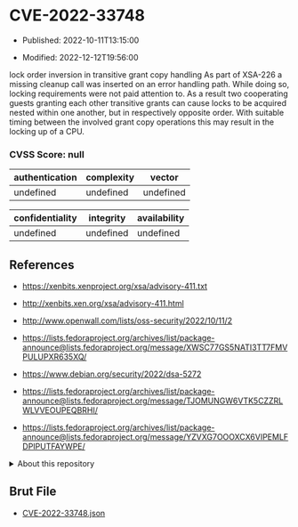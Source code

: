 # CVE-2022-33748

- Published: 2022-10-11T13:15:00

- Modified: 2022-12-12T19:56:00

lock order inversion in transitive grant copy handling As part of XSA-226 a missing cleanup call was inserted on an error handling path. While doing so, locking requirements were not paid attention to. As a result two cooperating guests granting each other transitive grants can cause locks to be acquired nested within one another, but in respectively opposite order. With suitable timing between the involved grant copy operations this may result in the locking up of a CPU.

### CVSS Score: **null**

| authentication | complexity | vector |
| --- | --- | --- |
| undefined | undefined | undefined |

| confidentiality | integrity | availability |
| --- | --- | --- |
| undefined | undefined | undefined |

## References

* https://xenbits.xenproject.org/xsa/advisory-411.txt

* http://xenbits.xen.org/xsa/advisory-411.html

* http://www.openwall.com/lists/oss-security/2022/10/11/2

* https://lists.fedoraproject.org/archives/list/package-announce@lists.fedoraproject.org/message/XWSC77GS5NATI3TT7FMVPULUPXR635XQ/

* https://www.debian.org/security/2022/dsa-5272

* https://lists.fedoraproject.org/archives/list/package-announce@lists.fedoraproject.org/message/TJOMUNGW6VTK5CZZRLWLVVEOUPEQBRHI/

* https://lists.fedoraproject.org/archives/list/package-announce@lists.fedoraproject.org/message/YZVXG7OOOXCX6VIPEMLFDPIPUTFAYWPE/

<details>
<summary>About this repository</summary> 

  This repository is part of the project [Live Hack CVE](https://github.com/Live-Hack-CVE). Main website can be found [www.live-hack.org](https://www.live-hack.org) 
  
  Made by [Sn0wAlice](https://github.com/Sn0wAlice) for the people that care about security and need to have a feed of the latest CVEs. Hope you enjoy it, don't forget to star the repo and follow me on [Twitter](https://twitter.com/Sn0wAlice) and [Github](https://github.com/Sn0wAlice). And that is my [personnal website](https://www.alice-snow.me/)

  - [Home Page](https://github.com/Live-Hack-CVE)
  - [Framework](https://github.com/Live-Hack-CVE/cve-framework)
  - [CVE database](https://github.com/Live-Hack-CVE/full_database)
  - [Changelog](https://github.com/Live-Hack-CVE/Changelog)
</details>

## Brut File

* [CVE-2022-33748.json](https://raw.githubusercontent.com/Live-Hack-CVE/full_database/main/cves/2022/CVE-2022-33748.json)

